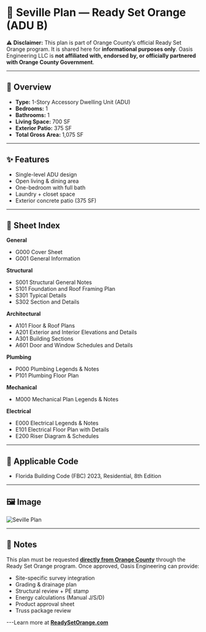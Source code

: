 # 🏡 Seville Plan — Ready Set Orange (ADU B)

⚠️ **Disclaimer:** This plan is part of Orange County’s official Ready Set Orange program. It is shared here for **informational purposes only**. Oasis Engineering LLC is **not affiliated with, endorsed by, or officially partnered with Orange County Government**.

---

## 📐 Overview
- **Type:** 1-Story Accessory Dwelling Unit (ADU)  
- **Bedrooms:** 1  
- **Bathrooms:** 1  
- **Living Space:** 700 SF  
- **Exterior Patio:** 375 SF  
- **Total Gross Area:** 1,075 SF  

---

## ✨ Features
- Single-level ADU design  
- Open living & dining area  
- One-bedroom with full bath  
- Laundry + closet space  
- Exterior concrete patio (375 SF)  

---

## 📑 Sheet Index
**General**  
- G000 Cover Sheet  
- G001 General Information  

**Structural**  
- S001 Structural General Notes  
- S101 Foundation and Roof Framing Plan  
- S301 Typical Details  
- S302 Section and Details  

**Architectural**  
- A101 Floor & Roof Plans  
- A201 Exterior and Interior Elevations and Details  
- A301 Building Sections  
- A601 Door and Window Schedules and Details  

**Plumbing**  
- P000 Plumbing Legends & Notes  
- P101 Plumbing Floor Plan  

**Mechanical**  
- M000 Mechanical Plan Legends & Notes  

**Electrical**  
- E000 Electrical Legends & Notes  
- E101 Electrical Floor Plan with Details  
- E200 Riser Diagram & Schedules  

---

## 📏 Applicable Code
- Florida Building Code (FBC) 2023, Residential, 8th Edition  

---

## 🖼️ Image
![Seville Plan](https://oasisengineering.com/wp-content/uploads/2025/02/image-4-1583x2048.png)

---

## 📌 Notes
This plan must be requested [**directly from Orange County**](https://www.ocfl.net/PlanningDevelopment/ReadySetOrange.aspx) through the Ready Set Orange program. Once approved, Oasis Engineering can provide:  
- Site-specific survey integration  
- Grading & drainage plan  
- Structural review + PE stamp  
- Energy calculations (Manual J/S/D)  
- Product approval sheet  
- Truss package review

---Learn more at [**ReadySetOrange.com**](https://readysetorange.com/)
